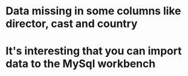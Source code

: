 # Data missing in some columns like director, cast and country
# It's interesting that you can import data to the MySql workbench
